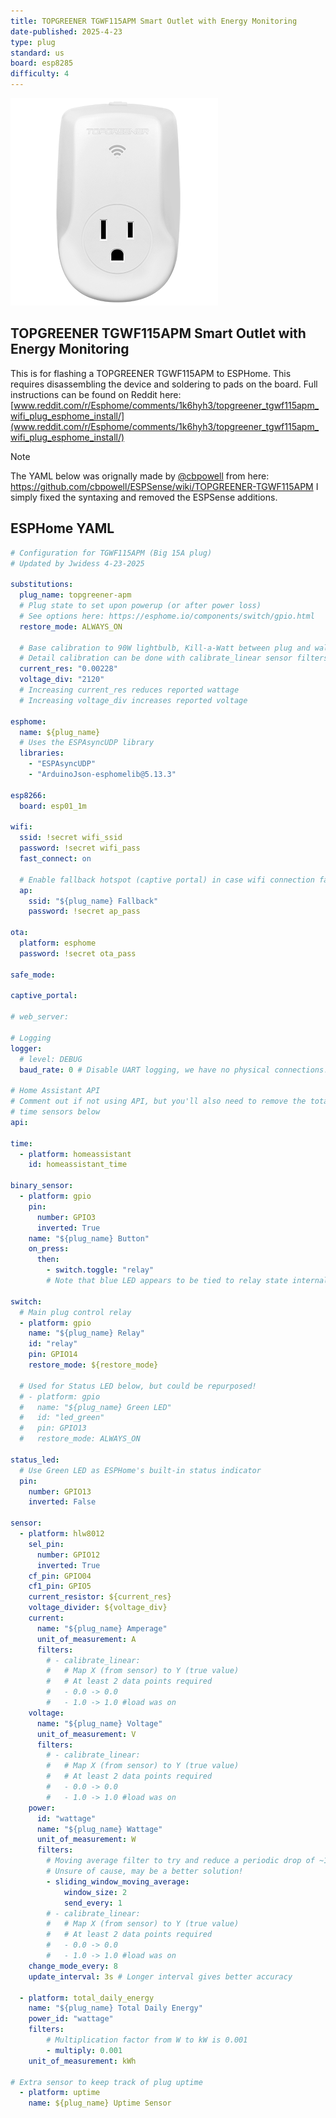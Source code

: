 ```yaml
---
title: TOPGREENER TGWF115APM Smart Outlet with Energy Monitoring  
date-published: 2025-4-23  
type: plug  
standard: us  
board: esp8285  
difficulty: 4
---
```


![image](TGWF115APM_0001-4.png "TOPGREENER TGWF115APM Smart Outlet with Energy Monitoring")

## TOPGREENER TGWF115APM Smart Outlet with Energy Monitoring

This is for flashing a TOPGREENER TGWF115APM to ESPHome. This requires disassembling the device and soldering to pads on the board. Full instructions can be found on Reddit here: [www.reddit.com/r/Esphome/comments/1k6hyh3/topgreener_tgwf115apm_wifi_plug_esphome_install/](www.reddit.com/r/Esphome/comments/1k6hyh3/topgreener_tgwf115apm_wifi_plug_esphome_install/)

> [!NOTE]
> The YAML below was orignally made by [@cbpowell](https://github.com/cbpowell) from here: https://github.com/cbpowell/ESPSense/wiki/TOPGREENER-TGWF115APM
> I simply fixed the syntaxing and removed the ESPSense additions.

## ESPHome YAML

```yaml
# Configuration for TGWF115APM (Big 15A plug)
# Updated by Jwidess 4-23-2025

substitutions:
  plug_name: topgreener-apm
  # Plug state to set upon powerup (or after power loss)
  # See options here: https://esphome.io/components/switch/gpio.html
  restore_mode: ALWAYS_ON
  
  # Base calibration to 90W lightbulb, Kill-a-Watt between plug and wall
  # Detail calibration can be done with calibrate_linear sensor filters below
  current_res: "0.00228"
  voltage_div: "2120"
  # Increasing current_res reduces reported wattage
  # Increasing voltage_div increases reported voltage

esphome:
  name: ${plug_name}
  # Uses the ESPAsyncUDP library
  libraries:
    - "ESPAsyncUDP"
    - "ArduinoJson-esphomelib@5.13.3"

esp8266:
  board: esp01_1m

wifi:
  ssid: !secret wifi_ssid
  password: !secret wifi_pass
  fast_connect: on

  # Enable fallback hotspot (captive portal) in case wifi connection fails
  ap:
    ssid: "${plug_name} Fallback"
    password: !secret ap_pass

ota:
  platform: esphome
  password: !secret ota_pass

safe_mode:

captive_portal:
  
# web_server:

# Logging
logger:
  # level: DEBUG
  baud_rate: 0 # Disable UART logging, we have no physical connections!

# Home Assistant API
# Comment out if not using API, but you'll also need to remove the total_daily_energy and
# time sensors below
api:

time:
  - platform: homeassistant
    id: homeassistant_time
    
binary_sensor:
  - platform: gpio
    pin:
      number: GPIO3
      inverted: True
    name: "${plug_name} Button"
    on_press:
      then:
        - switch.toggle: "relay"
        # Note that blue LED appears to be tied to relay state internally (i.e. electrically)
    
switch:
  # Main plug control relay
  - platform: gpio
    name: "${plug_name} Relay"
    id: "relay"
    pin: GPIO14
    restore_mode: ${restore_mode}
    
  # Used for Status LED below, but could be repurposed!
  # - platform: gpio
  #   name: "${plug_name} Green LED"
  #   id: "led_green"
  #   pin: GPIO13
  #   restore_mode: ALWAYS_ON
  
status_led:
  # Use Green LED as ESPHome's built-in status indicator
  pin:
    number: GPIO13
    inverted: False

sensor:
  - platform: hlw8012
    sel_pin:
      number: GPIO12
      inverted: True
    cf_pin: GPIO04
    cf1_pin: GPIO5
    current_resistor: ${current_res}
    voltage_divider: ${voltage_div}
    current:
      name: "${plug_name} Amperage"
      unit_of_measurement: A
      filters:
        # - calibrate_linear:
        #   # Map X (from sensor) to Y (true value)
        #   # At least 2 data points required
        #   - 0.0 -> 0.0
        #   - 1.0 -> 1.0 #load was on
    voltage:
      name: "${plug_name} Voltage"
      unit_of_measurement: V
      filters:
        # - calibrate_linear:
        #   # Map X (from sensor) to Y (true value)
        #   # At least 2 data points required
        #   - 0.0 -> 0.0
        #   - 1.0 -> 1.0 #load was on
    power:
      id: "wattage"
      name: "${plug_name} Wattage"
      unit_of_measurement: W
      filters:
        # Moving average filter to try and reduce a periodic drop of ~1-2W
        # Unsure of cause, may be a better solution!
        - sliding_window_moving_average:
            window_size: 2
            send_every: 1
        # - calibrate_linear:
        #   # Map X (from sensor) to Y (true value)
        #   # At least 2 data points required
        #   - 0.0 -> 0.0
        #   - 1.0 -> 1.0 #load was on
    change_mode_every: 8
    update_interval: 3s # Longer interval gives better accuracy
    
  - platform: total_daily_energy
    name: "${plug_name} Total Daily Energy"
    power_id: "wattage"
    filters:
        # Multiplication factor from W to kW is 0.001
        - multiply: 0.001
    unit_of_measurement: kWh

# Extra sensor to keep track of plug uptime
  - platform: uptime
    name: ${plug_name} Uptime Sensor
```
